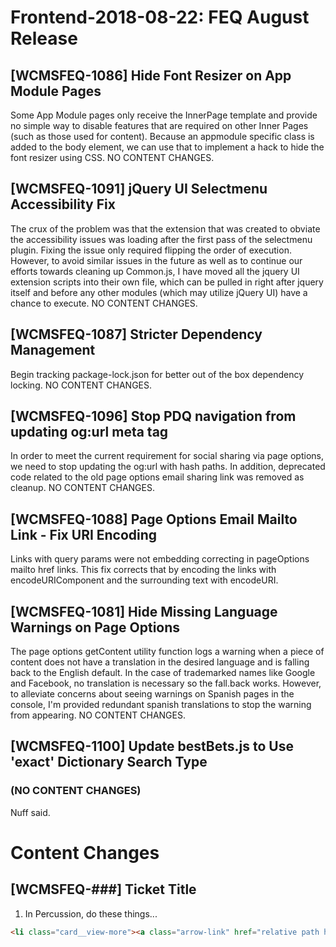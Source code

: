# Frontend-2018-08-22: FEQ August Release

## [WCMSFEQ-1086] Hide Font Resizer on App Module Pages

Some App Module pages only receive the InnerPage template and provide no simple way to disable features that are required on other Inner Pages (such as those used for content). Because an appmodule specific class is added to the body element, we can use that to implement a hack to hide the font resizer using CSS.
NO CONTENT CHANGES.

## [WCMSFEQ-1091] jQuery UI Selectmenu Accessibility Fix

The crux of the problem was that the extension that was created to obviate the accessibility issues was loading after the first pass of the selectmenu plugin. Fixing the issue only required flipping the order of execution.
However, to avoid similar issues in the future as well as to continue our efforts towards cleaning up Common.js, I have moved all the jquery UI extension scripts into their own file, which can be pulled in right after jquery itself and before any other modules (which may utilize jQuery UI) have a chance to execute.
NO CONTENT CHANGES.

## [WCMSFEQ-1087] Stricter Dependency Management

Begin tracking package-lock.json for better out of the box dependency locking.
NO CONTENT CHANGES.

## [WCMSFEQ-1096] Stop PDQ navigation from updating og:url meta tag

In order to meet the current requirement for social sharing via page options, we need to stop updating the og:url with hash paths. 
In addition, deprecated code related to the old page options email sharing link was removed as cleanup.
NO CONTENT CHANGES.

## [WCMSFEQ-1088] Page Options Email Mailto Link - Fix URI Encoding

Links with query params were not embedding correcting in pageOptions mailto href links. This fix corrects that by encoding the links with encodeURIComponent and the surrounding text with encodeURI.

## [WCMSFEQ-1081] Hide Missing Language Warnings on Page Options

The page options getContent utility function logs a warning when a piece of content does not have a translation in the desired language and is falling back to the English default. In the case of trademarked names like Google and Facebook, no translation is necessary so the fall.back works. However, to alleviate concerns about seeing warnings on Spanish pages in the console, I'm provided redundant spanish translations to stop the warning from appearing.
NO CONTENT CHANGES.

## [WCMSFEQ-1100] Update bestBets.js to Use 'exact' Dictionary Search Type
### (NO CONTENT CHANGES)

Nuff said.

# Content Changes

## [WCMSFEQ-###] Ticket Title
1. In Percussion, do these things...

  ```html   
  <li class="card__view-more"><a class="arrow-link" href="relative path here">link name here</a></li> 
  ```